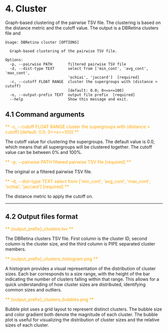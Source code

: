 # 4. Cluster

Graph-based clustering of the pairwise TSV file. The clustering is based on the distance metric and the cutoff value. The output is a DBRetina clusters file and

```
Usage: DBRetina cluster [OPTIONS]

  Graph-based clustering of the pairwise TSV file.

Options:
  -p, --pairwise PATH       filtered pairwise TSV file
  -d, --dist-type TEXT      select from ['min_cont', 'avg_cont', 'max_cont',
                            'ochiai', 'jaccard']  [required]
  -c, --cutoff FLOAT RANGE  cluster the supergroups with (distance > cutoff)
                            [default: 0.0; 0<=x<=100]
  -o, --output-prefix TEXT  output file prefix  [required]
  --help                    Show this message and exit.
```


## 4.1 Command arguments

<span style="color:orange;">** -c, --cutoff FLOAT RANGE  cluster the supergroups with (distance > cutoff) [default: 0.0; 0<=x<=100] **</span>

The cutoff value for clustering the supergroups. The default value is 0.0, which means that all supergroups will be clustered together. The cutoff value can be between 0% and 100%.

<span style="color:orange;">** -p, --pairwise PATH       filtered pairwise TSV file  [required] **</span>

The original or a filtered pairwise TSV file.

<span style="color:orange;">** -d, --dist-type TEXT      select from ['min_cont', 'avg_cont', 'max_cont', 'ochiai', 'jaccard']  [required] **</span>

The distance metric to apply the cutoff on.

---

## 4.2 Output files format

<span style="color:orange;">** {output_prefix}_clusters.tsv **</span>

The DBRetina clusters TSV file. First column is the cluster ID, second column is the cluster size, and the third column is PIPE separated cluster members.


<span style="color:orange;">** {output_prefix}_clusters_histogram.png **</span>

A histogram provides a visual representation of the distribution of cluster sizes. Each bar corresponds to a size range, with the height of the bar indicating the number of clusters falling within that range. This allows for a quick understanding of how cluster sizes are distributed, identifying common sizes and outliers.

<span style="color:orange;">** {output_prefix}_clusters_bubbles.png **</span>

Bubble plot uses a grid layout to represent distinct clusters. The bubble size and color gradient both denote the magnitude of each cluster. The bubble plot is useful for visualizing the distribution of cluster sizes and the relative sizes of each cluster.
